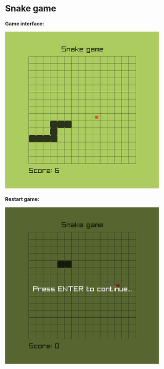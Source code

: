 # Snake game

### Game interface: 
![Game Interface](src/Graphic/interface1.png)

### Restart game:
![Restart](src/Graphic/interface2.png)
